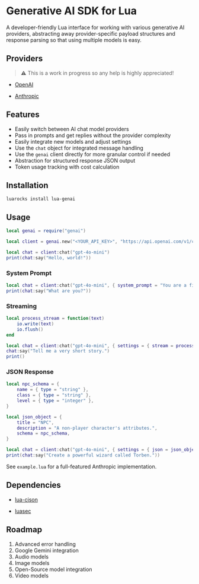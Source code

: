 # Generative AI SDK for Lua

A developer-friendly Lua interface for working with various generative AI providers, abstracting away provider-specific payload structures and response parsing so that using multiple models is easy.

## Providers

> ⚠️ This is a work in progress so any help is highly appreciated!

- [OpenAI](https://platform.openai.com/docs/overview)

- [Anthropic](https://docs.anthropic.com/en/home)

## Features

- Easily switch between AI chat model providers
- Pass in prompts and get replies without the provider complexity
- Easily integrate new models and adjust settings
- Use the `chat` object for integrated message handling
- Use the `genai` client directly for more granular control if needed
- Abstraction for structured response JSON output
- Token usage tracking with cost calculation

## Installation

```
luarocks install lua-genai
```

## Usage

```lua
local genai = require("genai")

local client = genai.new("<YOUR_API_KEY>", "https://api.openai.com/v1/chat/completions")

local chat = client:chat("gpt-4o-mini")
print(chat:say("Hello, world!"))
```

### System Prompt

```lua
local chat = client:chat("gpt-4o-mini", { system_prompt = "You are a fish." })
print(chat:say("What are you?"))
```

### Streaming

```lua
local process_stream = function(text)
	io.write(text)
	io.flush()
end

local chat = client:chat("gpt-4o-mini", { settings = { stream = process_stream } })
chat:say("Tell me a very short story.")
print()

```

### JSON Response

```lua
local npc_schema = {
	name = { type = "string" },
	class = { type = "string" },
	level = { type = "integer" },
}

local json_object = {
	title = "NPC",
	description = "A non-player character's attributes.",
	schema = npc_schema,
}

local chat = client:chat("gpt-4o-mini", { settings = { json = json_object } })
print(chat:say("Create a powerful wizard called Torben."))
```

See `example.lua` for a full-featured Anthropic implementation.

## Dependencies

- [lua-cjson](https://github.com/openresty/lua-cjson)

- [luasec](https://github.com/brunoos/luasec)

## Roadmap

1. Advanced error handling
2. Google Gemini integration
3. Audio models
4. Image models
5. Open-Source model integration
6. Video models
